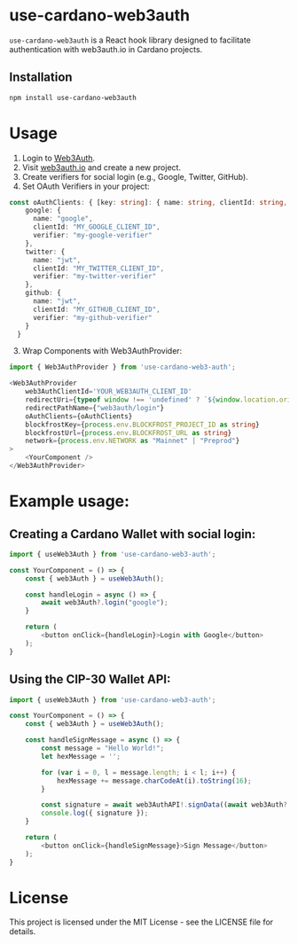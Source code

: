 # use-cardano-web3auth

`use-cardano-web3auth` is a React hook library designed to facilitate authentication with web3auth.io in Cardano projects.

## Installation

```bash
npm install use-cardano-web3auth
```

# Usage
1. Login to [Web3Auth](https://web3auth.io/).
2. Visit [web3auth.io](https://web3auth.io/) and create a new project.
3. Create verifiers for social login (e.g., Google, Twitter, GitHub).
4. Set OAuth Verifiers in your project:

```typescript
const oAuthClients: { [key: string]: { name: string, clientId: string, verifier: string } } = {
    google: {
      name: "google",
      clientId: "MY_GOOGLE_CLIENT_ID",
      verifier: "my-google-verifier"
    },
    twitter: {
      name: "jwt",
      clientId: "MY_TWITTER_CLIENT_ID",
      verifier: "my-twitter-verifier"
    },
    github: {
      name: "jwt",
      clientId: "MY_GITHUB_CLIENT_ID",
      verifier: "my-github-verifier"
    }
  }

```

3. Wrap Components with Web3AuthProvider:

```typescript
import { Web3AuthProvider } from 'use-cardano-web3-auth';

<Web3AuthProvider
    web3AuthClientId='YOUR_WEB3AUTH_CLIENT_ID'
    redirectUri={typeof window !== 'undefined' ? `${window.location.origin}` : 'http://localhost:5173'}
    redirectPathName={"web3auth/login"}
    oAuthClients={oAuthClients}
    blockfrostKey={process.env.BLOCKFROST_PROJECT_ID as string}
    blockfrostUrl={process.env.BLOCKFROST_URL as string}
    network={process.env.NETWORK as "Mainnet" | "Preprod"}
>
    <YourComponent />
</Web3AuthProvider>

```

# Example usage:
## Creating a Cardano Wallet with social login:
```typescript
import { useWeb3Auth } from 'use-cardano-web3-auth';

const YourComponent = () => {
    const { web3Auth } = useWeb3Auth();

    const handleLogin = async () => {
        await web3Auth?.login("google");
    }

    return (
        <button onClick={handleLogin}>Login with Google</button>
    );
}

```

## Using the CIP-30 Wallet API:
```typescript
import { useWeb3Auth } from 'use-cardano-web3-auth';

const YourComponent = () => {
    const { web3Auth } = useWeb3Auth();

    const handleSignMessage = async () => {
        const message = "Hello World!";
        let hexMessage = '';

        for (var i = 0, l = message.length; i < l; i++) {
            hexMessage += message.charCodeAt(i).toString(16);
        }

        const signature = await web3AuthAPI!.signData((await web3Auth?.cardanoWalletAPI?.getRewardAddresses())![0],  hexMessage);
        console.log({ signature });
    }

    return (
        <button onClick={handleSignMessage}>Sign Message</button>
    );
}

```

# License
This project is licensed under the MIT License - see the LICENSE file for details.